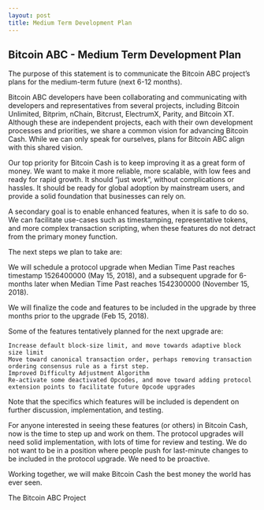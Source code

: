 ```yaml
---
layout: post
title: Medium Term Development Plan
---
```


## Bitcoin ABC - Medium Term Development Plan

The purpose of this statement is to communicate the Bitcoin ABC project’s plans for the medium-term future (next 6-12 months).

Bitcoin ABC developers have been collaborating and communicating with developers and representatives from several projects, including Bitcoin Unlimited, Bitprim, nChain, Bitcrust, ElectrumX, Parity, and Bitcoin XT. Although these are independent projects, each with their own development processes and priorities, we share a common vision for advancing Bitcoin Cash. While we can only speak for ourselves, plans for Bitcoin ABC align with this shared vision.

Our top priority for Bitcoin Cash is to keep improving it as a great form of money. We want to make it more reliable, more scalable, with low fees and ready for rapid growth. It should “just work”, without complications or hassles. It should be ready for global adoption by mainstream users, and provide a solid foundation that businesses can rely on.

A secondary goal is to enable enhanced features, when it is safe to do so. We can facilitate use-cases such as timestamping, representative tokens, and more complex transaction scripting, when these features do not detract from the primary money function.

The next steps we plan to take are:

We will schedule a protocol upgrade when Median Time Past reaches timestamp 1526400000 (May 15, 2018), and a subsequent upgrade for 6-months later when Median Time Past reaches 1542300000 (November 15, 2018).

We will finalize the code and features to be included in the upgrade by three months prior to the upgrade (Feb 15, 2018).

Some of the features tentatively planned for the next upgrade are:

    Increase default block-size limit, and move towards adaptive block size limit
    Move toward canonical transaction order, perhaps removing transaction ordering consensus rule as a first step.
    Improved Difficulty Adjustment Algorithm
    Re-activate some deactivated Opcodes, and move toward adding protocol extension points to facilitate future Opcode upgrades

Note that the specifics which features will be included is dependent on further discussion, implementation, and testing.

For anyone interested in seeing these features (or others) in Bitcoin Cash, now is the time to step up and work on them. The protocol upgrades will need solid implementation, with lots of time for review and testing. We do not want to be in a position where people push for last-minute changes to be included in the protocol upgrade. We need to be proactive.


Working together, we will make Bitcoin Cash the best money the world has ever seen.


The Bitcoin ABC Project
